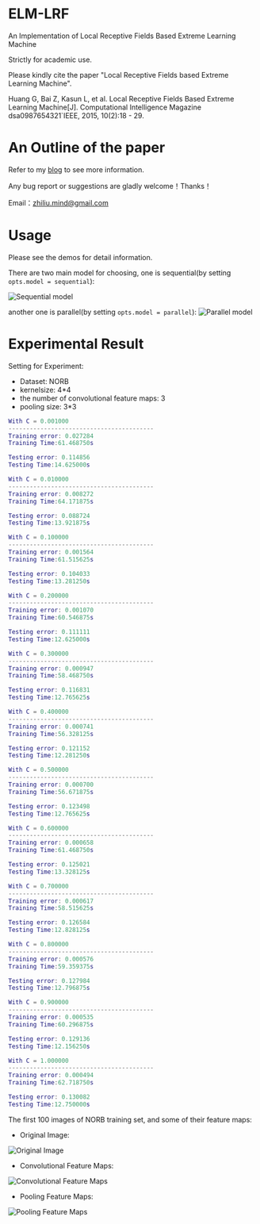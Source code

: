 
# ELM-LRF
An Implementation of Local Receptive Fields Based Extreme Learning Machine

Strictly for academic use.

Please kindly cite the paper "Local Receptive Fields based Extreme Learning Machine".

Huang G, Bai Z, Kasun L, et al. Local Receptive Fields Based  Extreme Learning Machine[J]. Computational Intelligence Magazine dsa0987654321`IEEE,  2015, 10(2):18 - 29.

# An Outline of the paper

Refer to my [blog](http://blog.csdn.net/enjoyyl/article/details/45724367) to see more information.


Any bug report or suggestions are gladly welcome！Thanks！

Email：zhiliu.mind@gmail.com

# Usage

Please see the demos for detail information.

There are two main model for choosing, one is sequential(by setting `opts.model = sequential`):

![Sequential model](http://img.blog.csdn.net/20160312174915472 "Sequential model")

another one is parallel(by setting `opts.model = parallel`):
![Parallel model](http://img.blog.csdn.net/20160312175341467 "Parallel model")


# Experimental Result

Setting for Experiment:

- Dataset: NORB
- kernelsize: 4*4
- the number of convolutional feature maps: 3
- pooling size: 3*3


```matlab
With C = 0.001000
-----------------------------------------
Training error: 0.027284
Training Time:61.468750s

Testing error: 0.114856
Testing Time:14.625000s

With C = 0.010000
-----------------------------------------
Training error: 0.008272
Training Time:64.171875s

Testing error: 0.088724
Testing Time:13.921875s

With C = 0.100000
-----------------------------------------
Training error: 0.001564
Training Time:61.515625s

Testing error: 0.104033
Testing Time:13.281250s

With C = 0.200000
-----------------------------------------
Training error: 0.001070
Training Time:60.546875s

Testing error: 0.111111
Testing Time:12.625000s

With C = 0.300000
-----------------------------------------
Training error: 0.000947
Training Time:58.468750s

Testing error: 0.116831
Testing Time:12.765625s

With C = 0.400000
-----------------------------------------
Training error: 0.000741
Training Time:56.328125s

Testing error: 0.121152
Testing Time:12.281250s

With C = 0.500000
-----------------------------------------
Training error: 0.000700
Training Time:56.671875s

Testing error: 0.123498
Testing Time:12.765625s

With C = 0.600000
-----------------------------------------
Training error: 0.000658
Training Time:61.468750s

Testing error: 0.125021
Testing Time:13.328125s

With C = 0.700000
-----------------------------------------
Training error: 0.000617
Training Time:58.515625s

Testing error: 0.126584
Testing Time:12.828125s

With C = 0.800000
-----------------------------------------
Training error: 0.000576
Training Time:59.359375s

Testing error: 0.127984
Testing Time:12.796875s

With C = 0.900000
-----------------------------------------
Training error: 0.000535
Training Time:60.296875s

Testing error: 0.129136
Testing Time:12.156250s

With C = 1.000000
-----------------------------------------
Training error: 0.000494
Training Time:62.718750s

Testing error: 0.130082
Testing Time:12.750000s
```


The first 100 images of NORB training set, and some of their feature maps:


- Original Image:

![Original Image](http://img.blog.csdn.net/20160311220420363)


- Convolutional Feature Maps:

![Convolutional Feature Maps](http://img.blog.csdn.net/20160311220603023)



- Pooling Feature Maps:

![Pooling Feature Maps](http://img.blog.csdn.net/20160311220640337)





